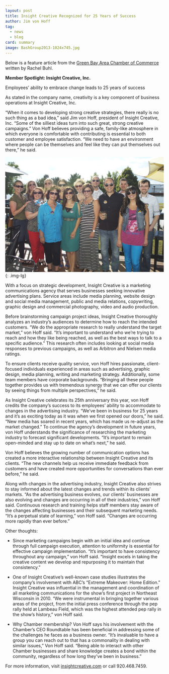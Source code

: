 ```yaml
---
layout: post
title: Insight Creative Recognized for 25 Years of Success
author: Jim von Hoff
tag:
  - news
  - blog
card: summary
image: BashGroup2013-1024x745.jpg
---
```


Below is a feature article from the [Green Bay Area Chamber of Commerce](http://www.titletown.org/) written by Rachel Buhl.

**Member Spotlight: Insight Creative, Inc.**

Employees’ ability to embrace change leads to 25 years of success

As stated in the company name, creativity is a key component of business operations at Insight Creative, Inc.

“When it comes to developing strong creative strategies, there really is no such thing as a bad idea,” said Jim von Hoff, president of Insight Creative, Inc. “Some of the silliest ideas turn into such great, strong creative campaigns.” Von Hoff believes providing a safe, family-like atmosphere in which everyone is comfortable with contributing is essential to both customer and employee satisfaction. “We need to have an environment where people can be themselves and feel like they can put themselves out there,” he said.

![Insight Creative 25 years](/img/BashGroup2013-1024x745.jpg){: .img-lg}

With a focus on strategic development, Insight Creative is a marketing communications agency that serves businesses seeking innovative advertising plans. Service areas include media planning, website design and social media management, public and media relations, copywriting, graphic design and commercial photography, video and audio production.

Before brainstorming campaign project ideas, Insight Creative thoroughly analyzes an industry’s audiences to determine how to reach the intended customers. “We do the appropriate research to really understand the target market,” von Hoff said. “It’s important to understand who we’re trying to reach and how they like being reached, as well as the best ways to talk to a specific audience.” This research often includes looking at social media responses to previous campaigns, as well as Arbitron and Nielsen media ratings.

To ensure clients receive quality service, von Hoff hires passionate, client-focused individuals experienced in areas such as advertising, graphic design, media planning, writing and marketing strategy. Additionally, some team members have corporate backgrounds. “Bringing all these people together provides us with tremendous synergy that we can offer our clients by seeing things from multiple perspectives,” he said.

As Insight Creative celebrates its 25th anniversary this year, von Hoff credits the company’s success to its employees’ ability to accommodate to changes in the advertising industry. “We’ve been in business for 25 years and it’s as exciting today as it was when we first opened our doors,” he said. “New media has soared in recent years, which has made us re-adjust as the market changed.” To continue the agency’s development in future years, von Hoff understands the significance of researching the marketing industry to forecast significant developments. “It’s important to remain open-minded and stay up to date on what’s next,” he said.

Von Hoff believes the growing number of communication options has created a more interactive relationship between Insight Creative and its clients. “The new channels help us receive immediate feedback from customers and have created more opportunities for conversations than ever before,” he said.

Along with changes in the advertising industry, Insight Creative also strives to stay informed about the latest changes and trends within its clients’ markets. “As the advertising business evolves, our clients’ businesses are also evolving and changes are occurring in all of their industries,” von Hoff said. Continuous research and training helps staff members stay aware of the changes affecting businesses and their subsequent marketing needs. “It’s a perpetual state of learning,” von Hoff said. “Changes are occurring more rapidly than ever before.”

Other thoughts:

- Since marketing campaigns begin with an initial idea and continue through full campaign execution, attention to uniformity is essential for effective campaign implementation. “It’s important to have consistency throughout any campaign,” von Hoff said. “Insight excels in taking the creative content we develop and repurposing it to maintain that consistency.”

- One of Insight Creative’s well-known case studies illustrates the company’s involvement with ABC’s “Extreme Makeover: Home Edition.” Insight Creative was influential in the management and coordination of all marketing communications for the show’s first project in Northeast Wisconsin in 2010. “We were instrumental in bringing together various areas of the project, from the initial press conference through the pep rally held at Lambeau Field, which was the highest attended pep rally in the show’s history,” von Hoff said.

- Why Chamber membership? Von Hoff says his involvement with the Chamber’s CEO Roundtable has been beneficial in addressing some of the challenges he faces as a business owner. “It’s invaluable to have a group you can reach out to that has a commonality in dealing with similar issues,” Von Hoff said. “Being able to interact with other Chamber businesses and share knowledge creates a bond within the community, regardless of how long they’ve been in business.”

For more information, visit [insightcreative.com](http://www.insightcreative.com) or call 920.468.7459.

